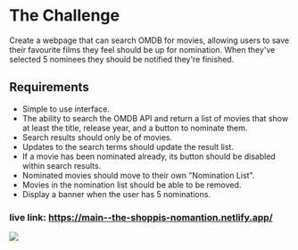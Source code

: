 # The Challenge 

Create a webpage that can search OMDB for movies, allowing users to save their favourite films they feel should be up for nomination. When they've selected 5 nominees they should be notified they're finished.

## Requirements 

- Simple to use interface.
- The ability to search the OMDB API and return a list of movies that show at least the title, release year, and a button to nominate them.
- Search results should only be of movies.
- Updates to the search terms should update the result list.
- If a movie has been nominated already, its button should be disabled within search results.
- Nominated movies should move to their own "Nomination List".
- Movies in the nomination list should be able to be removed.
- Display a banner when the user has 5 nominations.

### live link: https://main--the-shoppis-nomantion.netlify.app/
<img src = 'https://www.google.com/imgres?imgurl=https%3A%2F%2Fcdn.dribbble.com%2Fusers%2F1054642%2Fscreenshots%2F12474163%2Fui_lib_file.png&tbnid=PgBaEyYNXREeDM&vet=12ahUKEwiK_NaC2M__AhWJhaQKHTCpCX8QMygDegUIARC-AQ..i&imgrefurl=https%3A%2F%2Fdribbble.com%2Fshots%2F12474163-UI-Component-Library&docid=fM3SxzBjbKTzzM&w=1600&h=1200&q=ui%20component%20library&ved=2ahUKEwiK_NaC2M__AhWJhaQKHTCpCX8QMygDegUIARC-AQ'/>





